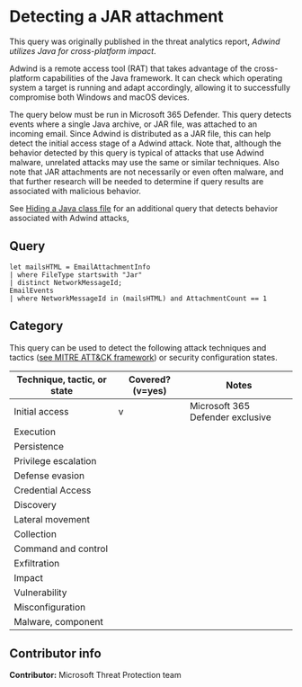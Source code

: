 # Detecting a JAR attachment

This query was originally published in the threat analytics report, *Adwind utilizes Java for cross-platform impact*.

Adwind is a remote access tool (RAT) that takes advantage of the cross-platform capabilities of the Java framework. It can check which operating system a target is running and adapt accordingly, allowing it to successfully compromise both Windows and macOS devices.

The query below must be run in Microsoft 365 Defender. This query detects events where a single Java archive, or JAR file, was attached to an incoming email. Since Adwind is distributed as a JAR file, this can help detect the initial access stage of a Adwind attack. Note that, although the behavior detected by this query is typical of attacks that use Adwind malware, unrelated attacks may use the same or similar techniques. Also note that JAR attachments are not necessarily or even often malware, and that further research will be needed to determine if query results are associated with malicious behavior.

See [Hiding a Java class file](../Defense%20evasion/hiding-java-class-file.md) for an additional query that detects behavior associated with Adwind attacks,

## Query

```kusto
let mailsHTML = EmailAttachmentInfo
| where FileType startswith "Jar"
| distinct NetworkMessageId;
EmailEvents
| where NetworkMessageId in (mailsHTML) and AttachmentCount == 1
```

## Category

This query can be used to detect the following attack techniques and tactics ([see MITRE ATT&CK framework](https://attack.mitre.org/)) or security configuration states.

| Technique, tactic, or state | Covered? (v=yes) | Notes |
|-|-|-|
| Initial access | v | Microsoft 365 Defender exclusive |
| Execution |  |  |
| Persistence |  |  |
| Privilege escalation |  |  |
| Defense evasion |  |  |
| Credential Access |  |  |
| Discovery |  |  |
| Lateral movement |  |  |
| Collection |  |  |
| Command and control |  |  |
| Exfiltration |  |  |
| Impact |  |  |
| Vulnerability |  |  |
| Misconfiguration |  |  |
| Malware, component |  |  |

## Contributor info

**Contributor:** Microsoft Threat Protection team
